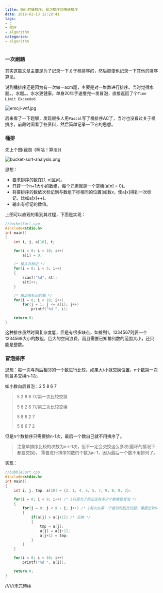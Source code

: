 ```yaml
---
title: 简化的桶排序、冒泡排序和快速排序
date: 2016-02-13 12:29:41
tags:
- c
- 排序
- algorithm
categories:
- algorithm
---
```


### 一次刷题
其实这篇文章主要是为了记录一下关于桶排序的，然后顺便也记录一下其他的排序算法。

说到桶排序还是因为有一次做一acm题，主要是对一堆数进行排序。当时觉得水题。。水题。。水水更健康，单身20年手速撸完一发冒泡，直接返回了个`Time Limit Exceeded`.

![emoji-wtf.jpg](/images/emoji-wtf.jpg)

后来看了一下题解，发现很多人用`Pascal`写了桶排序AC了，当时也没看过关于桶排序，前段时间看了些资料，然后简单记录一下它的思想。

### 桶排
先上个图(截自《啊哈！算法》)

![bucket-sort-analysis.png](/images/bucket-sort-analysis.png)

思想：
- 要求排序的数在[1, n]区间。
- 开辟一个n+1大小的数组，每个元素就是一个空桶(a[n] = 0)。
- 将要排序的数依次标记到与数组下标相同的位置(如数x，使a[x]得到一次标记，比如a[x]++)。
- 输出有标记的数值。

<!--more-->

上图可以直观的看到其过程，下面是实现：
```c
//bucketSort.cpp
#include<stdio.h>
int main()
{
	int i, j, a[10], t;

	for(i = 0; i < 10; i++)
		a[i] = 0;

    /* 输入并标记 */
	for(i = 0; i < 5; i++)
	{
		scanf("%d", &t);
		a[t]++;
	}

    /* 输出有标记的桶 */
	for(i = 0; i < 10; i++)
		for(j = 1; j <= a[i]; j++)
			printf("%d ", i);

	return 0;
}
```

这种排序虽然时间复杂度低，但是有很多缺点，如排列1，1234567则要一个1234568大小的数组，巨大的空间浪费，而且需要已知排列数的范围大小，还只能是整数。

### 冒泡排序
思想：每一次与向后相邻的一个数进行比较，如果大/小就交换位置，n个数第一次则最多交换n-1次。

如小数向后冒泡：2 5 8 6 7
> 5 2 8 6 7//第一次比较交换
>
> 5 8 2 6 7//第二次比较交换
>
> 5 8 6 2 7
>
> 5 8 6 7 2

但是n个数排序只需要排n-1次，最后一个数自己就不用排序了。
>注意单排序比较的次数为n-i-1次，但不一定会交换这么多次(最坏的情况下都要交换)。
>需要进行排序的数的个数为n-1，因为最后一个数不用排列了。

实现：
```c
//bubbleSort.cpp
#include<stdio.h>
int main()
{
	int i, j, tmp, a[10] = {2, 1, 4, 6, 5, 7, 9, 8, 0, 3};

	for(i = 0; i < 9; i++) /* i只是为了标记还有多少个数需要冒泡 */
	{
		for(j = 0; j < 9 - i; j++) /* j每次从第一个相邻的数比较起，需要比较n-i-1次，因为后面的后面的数已经排列好了 */
		{
			if(a[j] > a[j+1]) /* 交换 */
			{
				tmp = a[j];
				a[j] = a[j+1];
				a[j+1] = tmp;
			}
		}
	}

	for(i = 0; i < 10; i++)
		printf("%d ", a[i]);

	return 0;
}
```
//////未完待续
